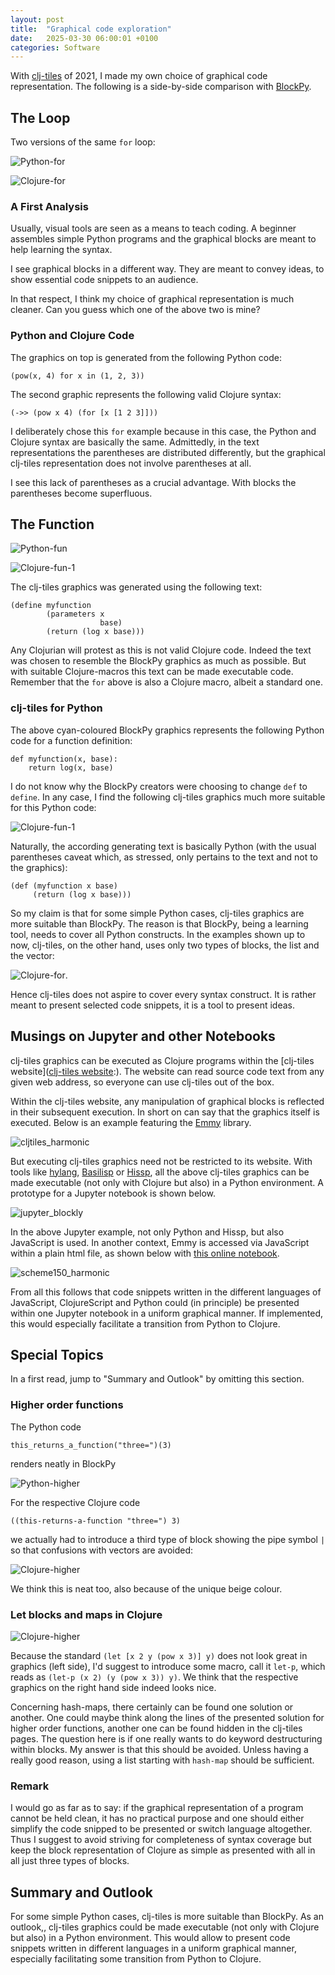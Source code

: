 ```yaml
---
layout: post
title:  "Graphical code exploration"
date:   2025-03-30 06:00:01 +0100
categories: Software
---
```


With [clj-tiles](https://github.com/kloimhardt/clj-tiles) of 2021, I made my own choice of graphical code representation. The following is a side-by-side comparison with [BlockPy](https://think.cs.vt.edu/blockpy/load).

## The Loop

Two versions of the same `for` loop:


![Python-for](/blog/images/python_for_block.png)

![Clojure-for](/blog/images/clojure_for_block.png)

### A First Analysis
Usually, visual tools are seen as a means to teach coding. A beginner assembles simple Python programs and the graphical blocks are meant to help learning the syntax.

I see graphical blocks in a different way. They are meant to convey ideas, to show essential code snippets to an audience.

In that respect, I think my choice of graphical representation is much cleaner. Can you guess which one of the above two is mine?

### Python and Clojure Code

The graphics on top is generated from the following Python code:

```
(pow(x, 4) for x in (1, 2, 3))
```

The second graphic represents the following valid Clojure syntax:

```
(->> (pow x 4) (for [x [1 2 3]]))
```

I deliberately chose this `for` example because in this case, the Python and Clojure syntax are  basically the same. Admittedly, in the text representations the parentheses are distributed differently, but the graphical clj-tiles representation does not involve parentheses at all.

I see this lack of parentheses as a crucial advantage. With blocks the parentheses become superfluous.

## The Function

![Python-fun](/blog/images/python_fun_block.png)

![Clojure-fun-1](/blog/images/clojure_fun_block_1.png)

The clj-tiles graphics was generated using the following text:

```
(define myfunction
        (parameters x
                    base)
        (return (log x base)))
```

Any Clojurian will protest as this is not valid Clojure code. Indeed the text was chosen to resemble the BlockPy graphics as much as possible. But with suitable Clojure-macros this text can be made executable code. Remember that the `for` above is also a Clojure macro, albeit a standard one.

### clj-tiles for Python

The above cyan-coloured BlockPy graphics represents the following Python code for a function definition:
```
def myfunction(x, base):
    return log(x, base)
```

I do not know why the BlockPy creators were choosing to change `def` to `define`. In any case, I find the following clj-tiles graphics much more suitable for this Python code:

![Clojure-fun-1](/blog/images/clojure_fun_block_2.png)

Naturally, the according generating text is basically Python (with the usual parentheses caveat which, as stressed, only pertains to the text and not to the graphics):

```
(def (myfunction x base)
     (return (log x base)))
```

So my claim is that for some simple Python cases, clj-tiles graphics are more suitable than BlockPy. The reason is that BlockPy, being a learning tool, needs to cover all Python constructs. In the examples shown up to now, clj-tiles, on the other hand, uses only two types of blocks, the list and the vector:

![Clojure-for](/blog/images/clojure_lv_block.png).

Hence clj-tiles does not aspire to cover every syntax construct. It is rather meant to present selected code snippets, it is a tool to present ideas.

## Musings on Jupyter and other Notebooks

clj-tiles graphics can be executed as Clojure programs within the [clj-tiles website]([clj-tiles website](https://kloimhardt.github.io/cljtiles.html?page=SICM001):). The website can read source code text from any given web address, so everyone can use clj-tiles out of the box.

Within the clj-tiles website, any manipulation of graphical blocks is reflected in their subsequent execution. In short on can say that  the graphics itself is executed. Below is an example featuring the [Emmy](https://github.com/mentat-collective/emmy) library.

![cljtiles_harmonic](/blog/images/cljtiles_harmonic.png)

 But executing clj-tiles graphics need not be restricted to its website. With tools like  [hylang](http://hylang.org), [Basilisp](https://basilisp.readthedocs.io) or [Hissp](https://hissp.readthedocs.io), all the above clj-tiles graphics can be made executable (not only with Clojure but also) in a Python environment. A prototype for a Jupyter notebook is shown below.

![jupyter_blockly](/blog/images/jupyter_blockly.png)


In the above Jupyter example, not only Python and Hissp, but also JavaScript is used. In another context, Emmy is accessed via JavaScript within a plain html file, as shown below with [this online notebook](https://kloimhardt.github.io/blog/html/sicmutils-as-js-book-part1.html).

![scheme150_harmonic](/blog/images/scheme150_harmonic.png)

From all this follows that code snippets written in the different languages of JavaScript, ClojureScript and Python could (in principle) be presented within one Jupyter notebook in a uniform graphical manner. If implemented, this would especially facilitate a transition from Python to Clojure.

## Special Topics

In a first read, jump to "Summary and Outlook" by omitting this section.

### Higher order functions
The Python code
```
this_returns_a_function("three=")(3)
```
renders neatly in BlockPy

![Python-higher](/blog/images/python_higher_block.png)

For the respective Clojure code

```
((this-returns-a-function "three=") 3)
```
we actually had to introduce a third type of block showing the pipe symbol `|` so that confusions with vectors are avoided:

![Clojure-higher](/blog/images/clojure_higher_block.png)

We think this is neat too, also because of the unique beige colour.

### Let blocks and maps in Clojure

![Clojure-higher](/blog/images/clojure_let_block.png)

Because the standard `(let [x 2 y (pow x 3)] y)` does not look great in graphics (left side), I'd suggest to introduce some macro, call it `let-p`, which reads as `(let-p (x 2) (y (pow x 3)) y)`. We think that the respective graphics on the right hand side indeed looks nice.

Concerning hash-maps, there certainly can be found one solution or another. One could maybe think along the lines of the presented solution for higher order functions, another one can be found hidden in the clj-tiles pages. The question here is if one really wants to do keyword destructuring within blocks. My answer is that this should be avoided. Unless having a really good reason, using a list starting with `hash-map` should be sufficient.

### Remark

I would go as far as to say: if the graphical representation of a program cannot be held clean, it has no practical purpose and one should either simplify the code snipped to be presented or switch language altogether. Thus I suggest to avoid striving for completeness of syntax coverage but keep the block representation of Clojure as simple as presented with all in all just three types of blocks.

## Summary and Outlook
For some simple Python cases, clj-tiles is more suitable than BlockPy. As an outlook,, clj-tiles graphics could be made executable (not only with Clojure but also) in a Python environment. This would allow to present code snippets written in different languages in a uniform graphical manner, especially facilitating some transition from Python to Clojure.
